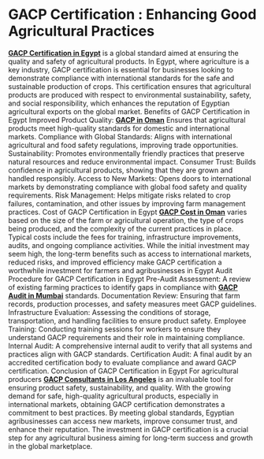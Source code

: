 # **GACP Certification : Enhancing Good Agricultural Practices**
**[GACP Certification in Egypt](https://www.b2bcert.com/gacp-certification-in-egypt/)** is a global standard aimed at ensuring the quality and safety of agricultural products. In Egypt, where agriculture is a key industry, GACP certification is essential for businesses looking to demonstrate compliance with international standards for the safe and sustainable production of crops. This certification ensures that agricultural products are produced with respect to environmental sustainability, safety, and social responsibility, which enhances the reputation of Egyptian agricultural exports on the global market.
Benefits of GACP Certification in Egypt
Improved Product Quality: **[GACP in Oman](https://www.b2bcert.com/gacp-certification-in-oman/)** Ensures that agricultural products meet high-quality standards for domestic and international markets.
Compliance with Global Standards: Aligns with international agricultural and food safety regulations, improving trade opportunities.
Sustainability: Promotes environmentally friendly practices that preserve natural resources and reduce environmental impact.
Consumer Trust: Builds confidence in agricultural products, showing that they are grown and handled responsibly.
Access to New Markets: Opens doors to international markets by demonstrating compliance with global food safety and quality requirements.
Risk Management: Helps mitigate risks related to crop failures, contamination, and other issues by improving farm management practices.
Cost of GACP Certification in Egypt
**[GACP Cost in Oman](https://www.b2bcert.com/gacp-certification-in-oman/)** varies based on the size of the farm or agricultural operation, the type of crops being produced, and the complexity of the current practices in place. Typical costs include the fees for training, infrastructure improvements, audits, and ongoing compliance activities. While the initial investment may seem high, the long-term benefits such as access to international markets, reduced risks, and improved efficiency make GACP certification a worthwhile investment for farmers and agribusinesses in Egypt
Audit Procedure for GACP Certification in Egypt
Pre-Audit Assessment: A review of existing farming practices to identify gaps in compliance with **[GACP Audit in Mumbai](https://www.b2bcert.com/gacp-certification-in-mumbai/)** standards.
Documentation Review: Ensuring that farm records, production processes, and safety measures meet GACP guidelines.
Infrastructure Evaluation: Assessing the conditions of storage, transportation, and handling facilities to ensure product safety.
Employee Training: Conducting training sessions for workers to ensure they understand GACP requirements and their role in maintaining compliance.
Internal Audit: A comprehensive internal audit to verify that all systems and practices align with GACP standards.
Certification Audit: A final audit by an accredited certification body to evaluate compliance and award GACP certification.
Conclusion of GACP Certification in Egypt
For agricultural producers **[GACP Consultants in Los Angeles](https://www.b2bcert.com/gacp-certification-in-los-angeles/)**  is an invaluable tool for ensuring product safety, sustainability, and quality. With the growing demand for safe, high-quality agricultural products, especially in international markets, obtaining GACP certification demonstrates a commitment to best practices. By meeting global standards, Egyptian agribusinesses can access new markets, improve consumer trust, and enhance their reputation. The investment in GACP certification is a crucial step for any agricultural business aiming for long-term success and growth in the global marketplace.

